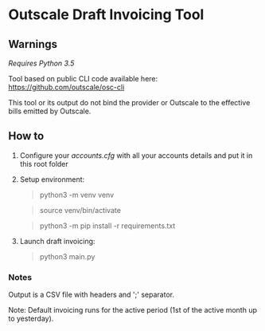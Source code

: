 # Outscale Draft Invoicing Tool

## Warnings

*Requires Python 3.5*

Tool based on public CLI code available here: https://github.com/outscale/osc-cli

This tool or its output do not bind the provider or Outscale to the effective bills emitted by Outscale.

## How to

1. Configure your *accounts.cfg* with all your accounts details and put it in this root folder
2. Setup environment:
    > python3 -m venv venv

    > source venv/bin/activate

    > python3 -m pip install -r requirements.txt
3. Launch draft invoicing:
    > python3 main.py

### Notes

Output is a CSV file with headers and ';' separator.

Note: Default invoicing runs for the active period (1st of the active month up to yesterday).